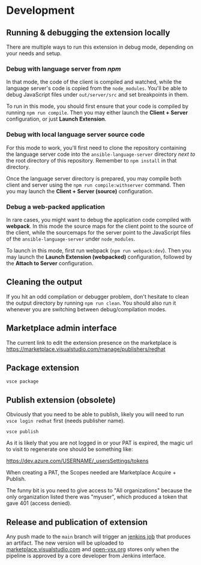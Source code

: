 # Development

## Running & debugging the extension locally

There are multiple ways to run this extension in debug mode, depending on
your needs and setup.

### Debug with language server from *npm*

In that mode, the code of the client is compiled and watched, while the language
server's code is copied from the `node_modules`. You'll be able to debug
JavaScript files under `out/server/src` and set breakpoints in them.

To run in this mode, you should first ensure that your code is compiled by
running `npm run compile`. Then you may either launch the **Client + Server**
configuration, or just **Launch Extension**.

### Debug with local language server source code

For this mode to work, you'll first need to clone the repository containing the
language server code into the `ansible-language-server` directory *next to* the
root directory of this repository. Remember to `npm install` in that directory.

Once the language server directory is prepared, you may compile both client and
server using the `npm run compile:withserver` command. Then you may launch the
**Client + Server (source)** configuration.

### Debug a web-packed application

In rare cases, you might want to debug the application code compiled with
**webpack**. In this mode the source maps for the client point to the source of
the client, while the sourcemaps for the server point to the JavaScript files of
the `ansible-language-server` under `node_modules`.

To launch in this mode, first run webpack (`npm run webpack:dev`). Then you may
launch the **Launch Extension (webpacked)** configuration, followed by the
**Attach to Server** configuration.

## Cleaning the output

If you hit an odd compilation or debugger problem, don't hesitate to clean the
output directory by running `npm run clean`. You should also run it whenever you
are switching between debug/compilation modes.

## Marketplace admin interface

The current link to edit the extension presence on the marketplace is
<https://marketplace.visualstudio.com/manage/publishers/redhat>

## Package extension

```shell
vsce package
```

## Publish extension (obsolete)

Obviously that you need to be able to publish, likely you will
need to run `vsce login redhat` first (needs publisher name).

```shell
vsce publish
```

As it is likely that you are not logged in or your PAT is expired, the magic
url to visit to regenerate one should be something like:

<https://dev.azure.com/USERNAME/_usersSettings/tokens>

When creating a PAT, the Scopes needed are Marketplace Acquire + Publish.

The funny bit is you need to give access to "All organizations" because
the only organization listed there was "myuser", which produced a token
that gave 401 (access denied).

## Release and publication of extension

Any push made to the `main` branch will trigger an [jenkins job](https://studio-jenkins-csb-codeready.apps.ocp4.prod.psi.redhat.com/job/ansible/) that produces an artifact. The new version will be uploaded to [marketplace.visualstudio.com](https://marketplace.visualstudio.com/) and [open-vsx.org](https://open-vsx.org/) stores only when the pipeline is approved by a core developer from Jenkins interface.
